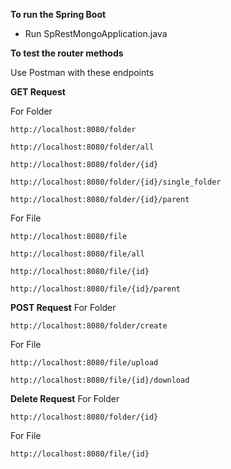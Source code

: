 **To run the Spring Boot**

- Run SpRestMongoApplication.java

**To test the router methods**

Use Postman with these endpoints


**GET Request**

For Folder
```
http://localhost:8080/folder

http://localhost:8080/folder/all

http://localhost:8080/folder/{id}

http://localhost:8080/folder/{id}/single_folder

http://localhost:8080/folder/{id}/parent
```

For File
```
http://localhost:8080/file

http://localhost:8080/file/all

http://localhost:8080/file/{id}

http://localhost:8080/file/{id}/parent

```


**POST Request**
For Folder
```
http://localhost:8080/folder/create
```

For File
```
http://localhost:8080/file/upload

http://localhost:8080/file/{id}/download
```

**Delete Request**
For Folder
```
http://localhost:8080/folder/{id}
```

For File
```
http://localhost:8080/file/{id}
```